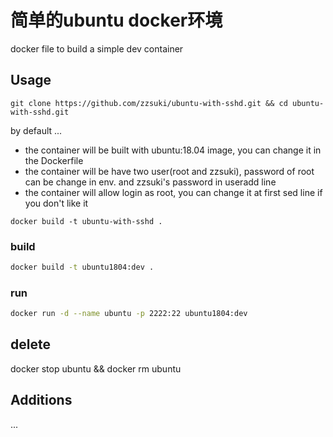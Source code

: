 # 简单的ubuntu docker环境

docker file to build a simple dev container

## Usage

```git clone https://github.com/zzsuki/ubuntu-with-sshd.git && cd ubuntu-with-sshd.git```

by default ...
- the container will be built with ubuntu:18.04 image, you can change it in the Dockerfile
- the container will be have two user(root and zzsuki), password of root can be change in env. and zzsuki's password in useradd line
- the container will allow login as root, you can change it at first sed line if you don't like it

```docker build -t ubuntu-with-sshd .```

### build

```bash
docker build -t ubuntu1804:dev .
```

### run

```bash
docker run -d --name ubuntu -p 2222:22 ubuntu1804:dev
```


## delete
docker stop ubuntu && docker rm ubuntu

## Additions

...
